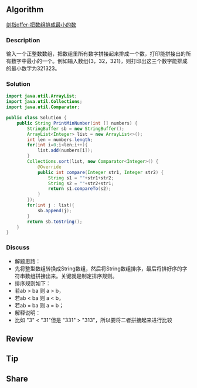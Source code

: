 ## Algorithm

[剑指offer-把数组排成最小的数](https://www.nowcoder.com/practice/8fecd3f8ba334add803bf2a06af1b993?tpId=13&tags=&title=&diffculty=0&judgeStatus=0&rp=1)

### Description

输入一个正整数数组，把数组里所有数字拼接起来排成一个数，打印能拼接出的所有数字中最小的一个。例如输入数组{3，32，321}，则打印出这三个数字能排成的最小数字为321323。

### Solution

```java
import java.util.ArrayList;
import java.util.Collections;
import java.util.Comparator;

public class Solution {
    public String PrintMinNumber(int [] numbers) {
        StringBuffer sb = new StringBuffer();
        ArrayList<Integer> list = new ArrayList<>();
        int len = numbers.length;
        for(int i=0;i<len;i++){
            list.add(numbers[i]);
        }
        Collections.sort(list, new Comparator<Integer>() {
            @Override
            public int compare(Integer str1, Integer str2) {
                String s1 = ""+str1+str2;
                String s2 = ""+str2+str1;
                return s1.compareTo(s2);
            }
        });
        for(int j : list){
            sb.append(j);
        }
        return sb.toString();
    }
}
```

### Discuss

 * 解题思路：
 * 先将整型数组转换成String数组，然后将String数组排序，最后将排好序的字符串数组拼接出来。关键就是制定排序规则。
 * 排序规则如下：
 * 若ab > ba 则 a > b，
 * 若ab < ba 则 a < b，
 * 若ab = ba 则 a = b；
 * 解释说明：
 * 比如 "3" < "31"但是 "331" > "313"，所以要将二者拼接起来进行比较

## Review


## Tip


## Share
